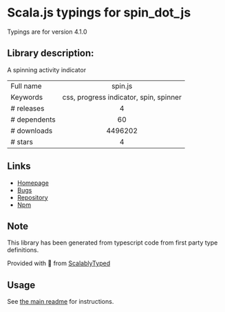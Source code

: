 
# Scala.js typings for spin_dot_js

Typings are for version 4.1.0

## Library description:
A spinning activity indicator

|                    |                 |
| ------------------ | :-------------: |
| Full name          | spin.js |
| Keywords           | css, progress indicator, spin, spinner |
| # releases         | 4 |
| # dependents       | 60 |
| # downloads        | 4496202 |
| # stars            | 4 |

## Links
- [Homepage](https://github.com/fgnass/spin.js#readme)
- [Bugs](https://github.com/fgnass/spin.js/issues)
- [Repository](https://github.com/fgnass/spin.js)
- [Npm](https://www.npmjs.com/package/spin.js)
    


## Note
This library has been generated from typescript code from first party type definitions.

Provided with :purple_heart: from [ScalablyTyped](https://github.com/oyvindberg/ScalablyTyped)

## Usage
See [the main readme](../../readme.md) for instructions.


